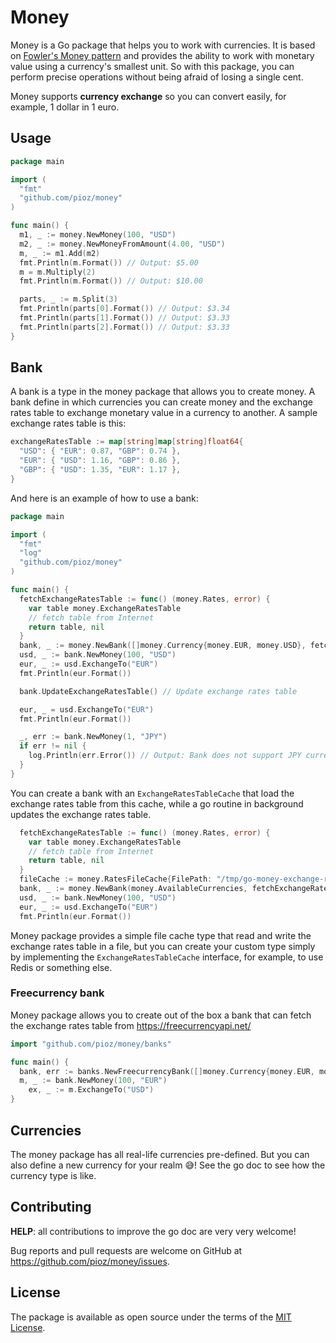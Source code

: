 # Money

Money is a Go package that helps you to work with currencies. It is based on
[Fowler's Money pattern](https://martinfowler.com/eaaCatalog/money.html) and
provides the ability to work with monetary value using a currency's smallest
unit. So with this package, you can perform precise operations without being
afraid of losing a single cent.

Money supports **currency exchange** so you can convert easily, for example, 1
dollar in 1 euro.

## Usage

```go
package main

import (
  "fmt"
  "github.com/pioz/money"
)

func main() {
  m1, _ := money.NewMoney(100, "USD")
  m2, _ := money.NewMoneyFromAmount(4.00, "USD")
  m, _ := m1.Add(m2)
  fmt.Println(m.Format()) // Output: $5.00
  m = m.Multiply(2)
  fmt.Println(m.Format()) // Output: $10.00

  parts, _ := m.Split(3)
  fmt.Println(parts[0].Format()) // Output: $3.34
  fmt.Println(parts[1].Format()) // Output: $3.33
  fmt.Println(parts[2].Format()) // Output: $3.33
}
```

## Bank

A bank is a type in the money package that allows you to create money. A bank
define in which currencies you can create money and the exchange rates table to
exchange monetary value in a currency to another. A sample exchange rates table
is this:

```go
exchangeRatesTable := map[string]map[string]float64{
  "USD": { "EUR": 0.87, "GBP": 0.74 },
  "EUR": { "USD": 1.16, "GBP": 0.86 },
  "GBP": { "USD": 1.35, "EUR": 1.17 },
}
```

And here is an example of how to use a bank:

```go
package main

import (
  "fmt"
  "log"
  "github.com/pioz/money"
)

func main() {
  fetchExchangeRatesTable := func() (money.Rates, error) {
    var table money.ExchangeRatesTable
    // fetch table from Internet
    return table, nil
  }
  bank, _ := money.NewBank([]money.Currency{money.EUR, money.USD}, fetchExchangeRatesTable, nil)
  usd, _ := bank.NewMoney(100, "USD")
  eur, _ := usd.ExchangeTo("EUR")
  fmt.Println(eur.Format())

  bank.UpdateExchangeRatesTable() // Update exchange rates table

  eur, _ = usd.ExchangeTo("EUR")
  fmt.Println(eur.Format())

  _, err := bank.NewMoney(1, "JPY")
  if err != nil {
    log.Println(err.Error()) // Output: Bank does not support JPY currency
  }
}
```

You can create a bank with an `ExchangeRatesTableCache` that load the exchange
rates table from this cache, while a go routine in background updates the
exchange rates table.

```go
  fetchExchangeRatesTable := func() (money.Rates, error) {
    var table money.ExchangeRatesTable
    // fetch table from Internet
    return table, nil
  }
  fileCache := money.RatesFileCache{FilePath: "/tmp/go-money-exchange-rates-table-cache"}
  bank, _ := money.NewBank(money.AvailableCurrencies, fetchExchangeRatesTable, fileCache)
  usd, _ := bank.NewMoney(100, "USD")
  eur, _ := usd.ExchangeTo("EUR")
  fmt.Println(eur.Format())
```

Money package provides a simple file cache type that read and write the exchange
rates table in a file, but you can create your custom type simply by
implementing the `ExchangeRatesTableCache` interface, for example, to use Redis
or something else.

### Freecurrency bank

Money package allows you to create out of the box a bank that can fetch the
exchange rates table from https://freecurrencyapi.net/

```go
import "github.com/pioz/money/banks"

func main() {
  bank, err := banks.NewFreecurrencyBank([]money.Currency{money.EUR, money.USD}, "YOUR-API-KEY", nil)
  m, _ := bank.NewMoney(100, "EUR")
	ex, _ := m.ExchangeTo("USD")
}
```

## Currencies

The money package has all real-life currencies pre-defined. But you can also
define a new currency for your realm 😅! See the go doc to see how the currency
type is like.

## Contributing

**HELP**: all contributions to improve the go doc are very very welcome!

Bug reports and pull requests are welcome on GitHub at
https://github.com/pioz/money/issues.

## License

The package is available as open source under the terms of the [MIT
License](http://opensource.org/licenses/MIT).
